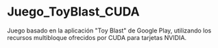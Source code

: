 # Juego_ToyBlast_CUDA
Juego basado en la aplicación "Toy Blast" de Google Play, utilizando los recursos multibloque ofrecidos por CUDA para tarjetas NVIDIA.
